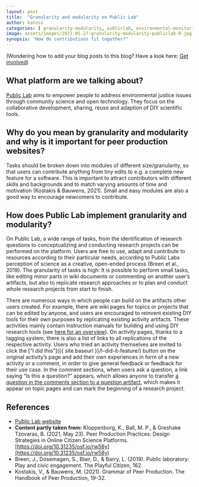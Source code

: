 ```yaml
---
layout: post
title:  "Granularity and modularity on Public Lab"
author: katoss 
categories: [ granularity-modularity, publiclab, environmental-monitoring, feedback, reuse ] 
image: assets/images/2021-05-27-granularity-modularity-publiclab-0.jpg
synopsis: "How do contributions fit together?"
---
```

<p class="text-muted small">(Wondering how to add your blog posts to this blog? Have a look here: <a href="{{site.baseurl}}/get-involved">Get involved</a>)</p>

## What platform are we talking about?

<a href="https://publiclab.org">Public Lab</a> aims to empower people to address environmental justice issues through community science and open technology. They focus on the collaborative development, sharing, reuse and adaption of DIY scientific tools.

## Why do you mean by granularity and modularity and why is it important for peer production websites?

Tasks should be broken down into modules of different size/granularity, so that users can contribute anything from tiny edits to e.g. a complete new feature for a software. This is important to attract contributors with different skills and backgrounds and to match varying amounts of time and motivation (Kostakis & Bauwens, 2021). Small and easy modules are also a good way to encourage newcomers to contribute.

## How does Public Lab implement granularity and modularity?

On Public Lab, a wide range of tasks, from the identification of research questions to
conceptualizing and conducting research projects can be performed on the platform.
Users are free to use, adapt and contribute to resources according to their particular
needs, according to Public Labs perception of science as a creative, open-ended
process (Breen et al., 2019). The granularity of tasks is high: It is possible to perform
small tasks, like editing minor parts in wiki documents or commenting on another user’s
artifacts, but also to replicate research approaches or to plan and conduct whole
research projects from start to finish. 

There are numerous ways in which people can
build on the artifacts other users created. For example, there are wiki pages for topics or
projects that can be edited by anyone, and users are encouraged to reinvent existing
DIY tools for their own purposes by replicating existing activity artifacts. These activities
mainly contain instruction manuals for building and using DIY research tools (see [here for an overview](https://publiclab.org/methods)). On activity
pages, thanks to a tagging system, there is also a list of links to all replications of the
respective activity. Users who tried an activity themselves are invited to click the [“I did
this”]({{ site.baseurl }}/I-did-it-feature/) button on the original activity’s page and add their own experiences in form of a
new activity or a comment, in order to give general feedback or feedback for their use
case. In the comment sections, when users ask a question, a link saying “Is this a question?” 
appears, which allows anyone to transfer [a question in the comments section to a question artifact]({{site.baseurl}}/comments-to-questions-publiclab/), 
which makes it appear on topic pages and can mark the beginning of a research project.

## References

- [Public Lab website](https://www.publiclab.org/)
- **Content partly taken from:** Kloppenborg, K., Ball, M. P., & Greshake Tzovaras, B. (2021, May 23). Peer Production Practices: Design Strategies in Online Citizen Science Platforms. [https://doi.org/10.31235/osf.io/rw58y](https://doi.org/10.31235/osf.io/rw58y)
- Breen, J., Dosemagen, S., Blair, D., & Barry, L. (2019). Public laboratory: Play and civic engagement. The Playful Citizen, 162.
- Kostakis, V., & Bauwens, M. (2021). Grammar of Peer Production. The Handbook of Peer Production, 19-32.
